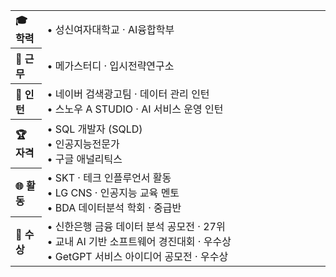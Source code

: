 <table width="100%">
  <!-- 좌: 15%, 우: 85% (모든 행에 공통 적용) -->
  <colgroup>
    <col width="10%">
    <col width="90%">
  </colgroup>

  <tr>
    <th align="left">🎓 학력</th>
    <td align="left">• <nobr>성신여자대학교 · AI융합학부</nobr></td>
  </tr>

  <tr>
    <th align="left">🏢 근무</th>
    <td align="left">• <nobr>메가스터디 · 입시전략연구소</nobr></td>
  </tr>

  <tr>
    <th align="left">💼 인턴</th>
    <td align="left">
      • <nobr>네이버 검색광고팀 · 데이터 관리 인턴</nobr><br>
      • <nobr>스노우 A STUDIO · AI 서비스 운영 인턴</nobr>
    </td>
  </tr>

  <tr>
    <th align="left">🏆 자격</th>
    <td align="left">
      • <nobr>SQL 개발자 (SQLD)</nobr><br>
      • <nobr>인공지능전문가</nobr><br>
      • <nobr>구글 애널리틱스</nobr>
    </td>
  </tr>

  <tr>
    <th align="left">🌐 활동</th>
    <td align="left">
      • <nobr>SKT · 테크 인플루언서 활동</nobr><br>
      • <nobr>LG CNS · 인공지능 교육 멘토</nobr><br>
      • <nobr>BDA 데이터분석 학회 · 중급반</nobr>
    </td>
  </tr>

  <tr>
    <th align="left">🥇 수상</th>
    <td align="left">
      • <nobr>신한은행 금융 데이터 분석 공모전 · 27위</nobr><br>
      • <nobr>교내 AI 기반 소프트웨어 경진대회 · 우수상</nobr><br>
      • <nobr>GetGPT 서비스 아이디어 공모전 · 우수상</nobr>
    </td>
  </tr>
</table>
